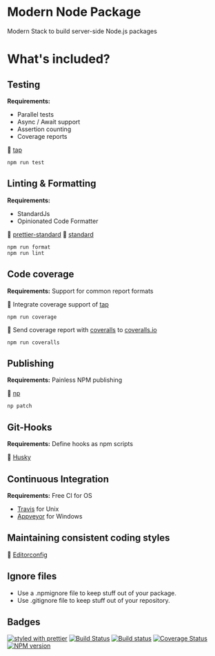 # Modern Node Package

Modern Stack to build server-side Node.js packages

# What's included?

## Testing

**Requirements:**
- Parallel tests
- Async / Await support
- Assertion counting
- Coverage reports

:star2: [tap](https://github.com/tapjs/node-tap)
```
npm run test
```
## Linting & Formatting

**Requirements:**
- StandardJs
- Opinionated Code Formatter

:star2: [prettier-standard](https://github.com/sheerun/prettier-standard)
:star2: [standard](https://github.com/standard/standard)
```
npm run format
npm run lint
```
## Code coverage
**Requirements:** Support for common report formats

:star2: Integrate coverage support of [tap](https://github.com/tapjs/node-tap)
```
npm run coverage
```
:star2: Send coverage report with [coveralls](https://github.com/nickmerwin/node-coveralls) to [coveralls.io](https://coveralls.io)
```
npm run coveralls
```
## Publishing
**Requirements:** Painless NPM publishing

:star2: [np](https://github.com/sindresorhus/np)
```
np patch
```

## Git-Hooks
**Requirements:** Define hooks as npm scripts

:star2: [Husky](https://github.com/typicode/husky)

## Continuous Integration

**Requirements:** Free CI for OS

* [Travis](https://travis-ci.org/) for Unix
* [Appveyor](https://ci.appveyor.com) for Windows

## Maintaining consistent coding styles 

:star2: [Editorconfig](http://editorconfig.org/)

## Ignore files

- Use a .npmignore file to keep stuff out of your package.
- Use .gitignore  file to keep stuff out of your repository.

## Badges

[![styled with prettier](https://img.shields.io/badge/styled_with-prettier-ff69b4.svg)](#badge)
[![Build Status](https://travis-ci.org//hemerajs/modern-node-package.svg?branch=master)](https://travis-ci.org//hemerajs/modern-node-package)
[![Build status](https://ci.appveyor.com/api/projects/status/58ldk1x962nviv03?svg=true)](https://ci.appveyor.com/project/hemerajs/modern-node-package)
[![Coverage Status](https://coveralls.io/repos/github/hemerajs/modern-node-package/badge.svg?branch=master)](https://coveralls.io/github/hemerajs/modern-node-package?branch=master)
[![NPM version](https://img.shields.io/npm/v/modern-node-package.svg?style=flat)](https://www.npmjs.com/package/modern-node-package)
